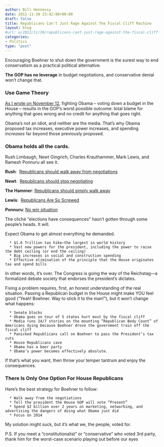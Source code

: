 ```yaml
---
author: Bill Hennessy
date: 2012-11-30 23:42:00+00:00
draft: false
title: Republicans Can't Just Rage Against The Fiscal Cliff Machine
layout: blog
#url: e/2012/11/30/republicans-cant-just-rage-against-the-fiscal-cliff-machine/
categories:
- Politics
type: "post"
---
```


Encouraging Boehner to shut down the government is the surest way to end conservatism as a practical political alternative.

**The GOP has no leverage** in budget negotiations, and conservative denial won’t change that.


### Use Game Theory


[As I wrote on November 12](https://hennessysview.com/2012/11/12/dont-expect-boehner-to-play-the-black-knight/), fighting Obama – voting down a budget in the House – results in the GOP’s worst possible outcome: total blame for anything that goes wrong and no credit for anything that goes right.

Obama’s not an idiot, and neither are the media. That’s why Obama proposed tax increases, executive power increases, and spending _increases_ far beyond those previously proposed.


### Obama holds all the cards.


Rush Limbaugh, Newt Gingrich, Charles Krauthammer, Mark Lewis, and Ramesh Ponnuru all see it.

**Rush**:  [Republicans should walk away from negotiations](https://www.rushlimbaugh.com/daily/2012/11/30/what_should_the_republicans_do_rush)

**Newt**:  [Republicans should stop negotiating](https://dailycaller.com/2012/11/29/gingrich-house-republicans-should-stop-negotiating-with-president-obama/)

**The Hammer**: [Republicans should simply walk away](https://www.realclearpolitics.com/video/2012/11/29/krauthammer_on_fiscal_cliff_negotiations_republicans_ought_to_simply_walk_away.html)

**Lewis**:  [Republicans Are So Screwed](https://dailycaller.com/2012/11/30/on-the-fiscal-cliff-republicans-are-so-screwed/)

**Ponnuru**: [No win situation](https://www.nationalreview.com/corner/334533/deal-or-no-deal-ramesh-ponnuru)

The cliché “elections have consequences” hasn’t gotten through some people’s heads. It will.

Expect Obama to get almost everything he demanded.



	  * $1.6 Trillion tax hike—the largest in world history
	  * Vast new powers for the president, including the power to raise the debt ceiling (or end the ceiling)
	  * Big increases in social and construction spending
	  * Effective elimination of the principle that the House originates tax and spend bills

In other words, it’s over. The Congress is going the way of the Reichstag—a formalized debate society that endorses the president’s dictates.

Fixing a problem requires, first, an honest understanding of the real situation. Passing a Republican budget in the House might make YOU feel good (“Yeah! Boehner. Way to stick it to the man!”), but it won’t change what happens:

	  * Senate blocks
	  * Obama goes on tour of 5 states hurt most by the fiscal cliff
	  * Media runs 24/7 stories on the mounting “Republican Body Count” of Americans dying because Boehner drove the government train off the fiscal cliff
	  * Panicked Republicans call on Boehner to pass the President’s tax cuts
	  * House Republicans cave
	  * Obama has a beer party
	  * Obama’s power becomes effectively absolute.

If that’s what you want, then throw your temper tantrum and enjoy the consequences.


### There Is Only One Option For House Republicans


Here’s the best strategy for Boehner to follow:



	  * Walk away from the negotiations
	  * Tell the president the House GOP will vote “Present”
	  * Spend $2 billion over 2 years on marketing, networking, and advertising the dangers of doing what Obama just did
	  * Focus on 2014

My solution might suck, but it’s what we, the people, voted for.

P.S. If you meet a “constitutionalist” or “conservative” who voted 3rd party, thank him for the worst-case scenario playing out before our eyes
